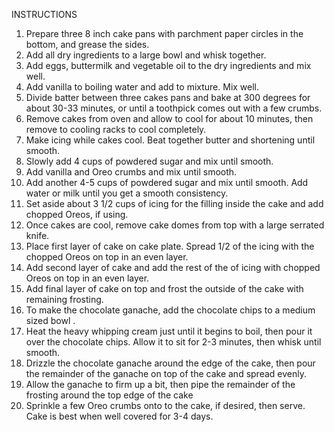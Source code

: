 INSTRUCTIONS
1. Prepare three 8 inch cake pans with parchment paper circles in the bottom, and grease the sides.
2. Add all dry ingredients to a large bowl and whisk together.
3. Add eggs, buttermilk and vegetable oil to the dry ingredients and mix well.
4. Add vanilla to boiling water and add to mixture. Mix well.
5. Divide batter between three cakes pans and bake at 300 degrees for about 30-33 minutes, or until a toothpick comes out with a few crumbs.
6. Remove cakes from oven and allow to cool for about 10 minutes, then remove to cooling racks to cool completely.
7. Make icing while cakes cool. Beat together butter and shortening until smooth.
8. Slowly add 4 cups of powdered sugar and mix until smooth.
9. Add vanilla and Oreo crumbs and mix until smooth.
10. Add another 4-5 cups of powdered sugar and mix until smooth. Add water or milk until you get a smooth consistency.
11. Set aside about 3 1/2 cups of icing for the filling inside the cake and add chopped Oreos, if using.
12. Once cakes are cool, remove cake domes from top with a large serrated knife.
13. Place first layer of cake on cake plate. Spread 1/2 of the icing with the chopped Oreos on top in an even layer.
14. Add second layer of cake and add the rest of the of icing with chopped Oreos on top in an even layer.
15. Add final layer of cake on top and frost the outside of the cake with remaining frosting. 
16. To make the chocolate ganache, add the chocolate chips to a medium sized bowl .
17. Heat the heavy whipping cream just until it begins to boil, then pour it over the chocolate chips. Allow it to sit for 2-3 minutes, then whisk until smooth.
18. Drizzle the chocolate ganache around the edge of the cake, then pour the remainder of the ganache on top of the cake and spread evenly.
19. Allow the ganache to firm up a bit, then pipe the remainder of the frosting around the top edge of the cake
20. Sprinkle a few Oreo crumbs onto to the cake, if desired, then serve. Cake is best when well covered for 3-4 days.


